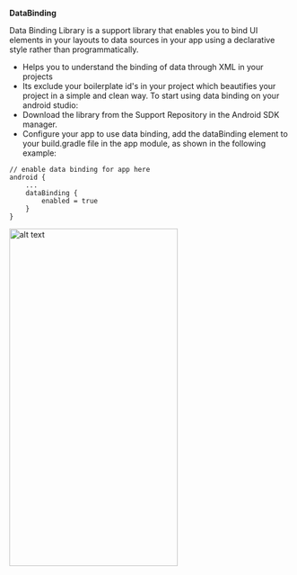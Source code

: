 **DataBinding**

Data Binding Library is a support library that enables you to bind UI elements in your layouts to data sources in your app using a declarative style rather than programmatically.
- Helps you to understand the binding of data through XML in your projects
- Its exclude your boilerplate id's in your project which beautifies your project in a simple and clean way.
To start using data binding on your android studio:
- Download the library from the Support Repository in the Android SDK manager.
- Configure your app to use data binding, add the dataBinding element to your build.gradle file in the app module, as shown in the    following example:

```
// enable data binding for app here
android {
    ...
    dataBinding {
        enabled = true
    }
}
```
  
  
  <img src="https://user-images.githubusercontent.com/9590912/38034266-8a931564-32bf-11e8-9f96-04c58cbbd577.gif" alt="alt text" width="300" height="600">
